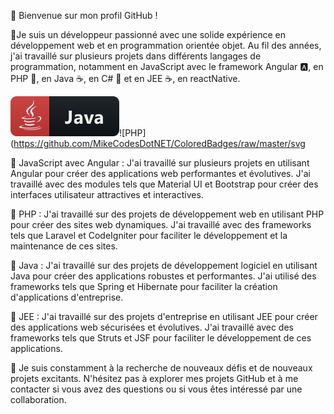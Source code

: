 👋 Bienvenue sur mon profil GitHub !

👨Je suis un développeur passionné avec une solide expérience en développement web et en programmation orientée objet. Au fil des années, j'ai travaillé sur plusieurs projets dans différents langages de programmation, notamment en JavaScript avec le framework Angular 🅰️, en PHP 🐘, en Java ☕, en C# 🔢 et en JEE ☕, en reactNative.

![Java](https://github.com/MikeCodesDotNET/ColoredBadges/raw/master/svg/dev/languages/java.svg)![PHP](https://github.com/MikeCodesDotNET/ColoredBadges/raw/master/svg



🔸 JavaScript avec Angular :
J'ai travaillé sur plusieurs projets en utilisant Angular pour créer des applications web performantes et évolutives. J'ai travaillé avec des modules tels que Material UI et Bootstrap pour créer des interfaces utilisateur attractives et interactives.

🔸 PHP :
J'ai travaillé sur des projets de développement web en utilisant PHP pour créer des sites web dynamiques. J'ai travaillé avec des frameworks tels que Laravel et CodeIgniter pour faciliter le développement et la maintenance de ces sites.

🔸 Java :
J'ai travaillé sur des projets de développement logiciel en utilisant Java pour créer des applications robustes et performantes. J'ai utilisé des frameworks tels que Spring et Hibernate pour faciliter la création d'applications d'entreprise.

🔸 JEE :
J'ai travaillé sur des projets d'entreprise en utilisant JEE pour créer des applications web sécurisées et évolutives. J'ai travaillé avec des frameworks tels que Struts et JSF pour faciliter le développement de ces applications.

🚀 Je suis constamment à la recherche de nouveaux défis et de nouveaux projets excitants. N'hésitez pas à explorer mes projets GitHub et à me contacter si vous avez des questions ou si vous êtes intéressé par une collaboration.

